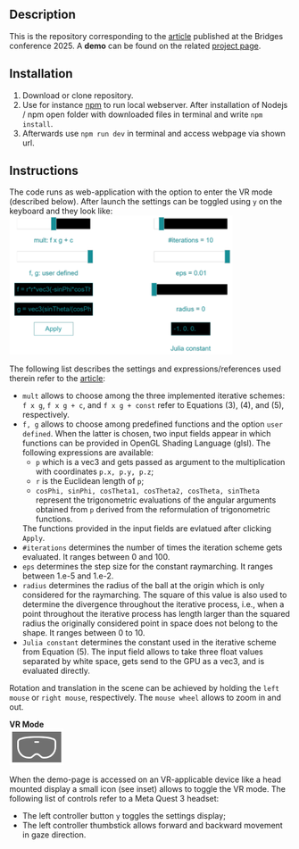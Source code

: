 <h2>Description</h2>
This is the repository corresponding to the <a href="http://archive.bridgesmathart.org/2025/bridges2025-373.html" target="_blank">article</a> published at the Bridges conference 2025. A <strong>demo</strong> can be found on the related <a href="http://e-zimmermann.github.io/demos/vractalExplorer.html" target="_blank">project page</a>.

<h2>Installation</h2>
<ol>
  <li>Download or clone repository.</li>
  <li>Use for instance <a href="https://docs.npmjs.com/downloading-and-installing-node-js-and-npm" target="_blank">npm</a> to run local webserver. After installation of Nodejs / npm open folder with downloaded files in terminal and write <code>npm install</code>. </li>
  <li>Afterwards use <code>npm run dev</code> in terminal and access webpage via shown url.</li>
</ol>

<h2>Instructions</h2>
The code runs as web-application with the option to enter the VR mode (described below). After launch the settings can be toggled using <code>y</code> on the keyboard and they look like:
<img src="img/settings.png" width="400">

The following list describes the settings and expressions/references used therein refer to the <a href="http://archive.bridgesmathart.org/2025/bridges2025-373.html" target="_blank">article</a>:
<ul>
  <li><code>mult</code> allows to choose among the three implemented iterative schemes: <code>f x g</code>, <code>f x g + c</code>, and <code>f x g + const</code> refer to Equations (3), (4), and (5), respectively.</li>
  <li><code>f, g</code> allows to choose among predefined functions and the option <code>user defined</code>. When the latter is chosen, two input fields appear in which functions can be provided in OpenGL Shading Language (glsl). The following expressions are available:
    <ul>
      <li><code>p</code> which is a vec3 and gets passed as argument to the multiplication with coordinates <code>p.x, p.y, p.z</code>;</li>
      <li><code>r</code> is the Euclidean length of <code>p</code>;</li>
      <li><code>cosPhi, sinPhi, cosTheta1, cosTheta2, cosTheta, sinTheta</code> represent the trigonometric evaluations of the angular arguments obtained from <code>p</code> derived from the reformulation of trigonometric functions.</li>
    </ul>
  </li>
  The functions provided in the input fields are evlatued after clicking <code>Apply</code>.
  <li><code>#iterations</code> determines the number of times the iteration scheme gets evaluated. It ranges between 0 and 100.</li>
  <li><code>eps</code> determines the step size for the constant raymarching. It ranges between 1.e-5 and 1.e-2.</li>
  <li><code>radius</code> determines the radius of the ball at the origin which is only considered for the raymarching. The square of this value is also used to determine the divergence throughout the iterative process, i.e., when a point throughout the iterative process has length larger than the squared radius the originally considered point in space does not belong to the shape. It ranges between 0 to 10.</li>
  <li><code>Julia constant</code> determines the constant used in the iterative scheme from Equation (5). The input field allows to take three float values separated by white space, gets send to the GPU as a vec3, and is evaluated directly.</li>
</ul>
                
Rotation and translation in the scene can be achieved by holding the <code>left mouse</code> or <code>right mouse</code>,
respectively. The <code>mouse wheel</code> allows to zoom in and out.

<strong>VR Mode</strong><br>
<img src="img/vrMode.png" alt="vrMode">

When the demo-page is accessed on an VR-applicable device like a head mounted display a small icon (see inset) allows to toggle the VR mode.
The following list of controls refer to a Meta Quest 3 headset:
<ul>
  <li>The left controller button <code>y</code> toggles the settings display;</li>
  <li>The left controller thumbstick allows forward and backward movement in gaze direction.</li>
</ul>




